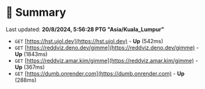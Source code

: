 # 📖 Summary
Last updated: **20/8/2024, 5:56:28 PTG "Asia/Kuala_Lumpur"**

- `GET` [https://hst.ujol.dev](https://hst.ujol.dev) - **Up** (542ms)
- `GET` [https://reddviz.deno.dev/gimme](https://reddviz.deno.dev/gimme) - **Up** (1843ms)
- `GET` [https://reddviz.amar.kim/gimme](https://reddviz.amar.kim/gimme) - **Up** (367ms)
- `GET` [https://dumb.onrender.com](https://dumb.onrender.com) - **Up** (288ms)
